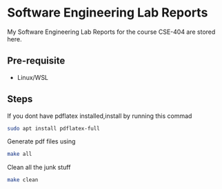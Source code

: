# Software Engineering Lab Reports
My Software Engineering Lab Reports for the course CSE-404 are stored here.

## Pre-requisite
* Linux/WSL

## Steps
If you dont have pdflatex installed,install by running this commad
```bash
sudo apt install pdflatex-full
```
Generate pdf files using
```bash
make all
```
Clean all the junk stuff
```bash
make clean
```

